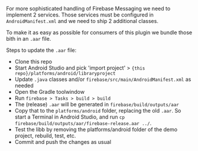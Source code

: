 For more sophisticated handling of Firebase Messaging we need to implement 2 services.
Those services must be configured in `AndroidManifest.xml` and we need to ship 2 additional classes.
 
To make it as easy as possible for consumers of this plugin we bundle those bith in an `.aar` file.

Steps to update the `.aar` file:

* Clone this repo
* Start Android Studio and pick 'import project' > `{this repo}/platforms/android/libraryproject`
* Update `.java` classes and/or `firebase/src/main/AndroidManifest.xml` as needed
* Open the Gradle toolwindow
* Run `firebase > Tasks > build > build`
* The (release) `.aar` will be generated in `firebase/build/outputs/aar`
* Copy that to the `platforms/android` folder, replacing the old `.aar`. So start a Terminal in Android Studio, and run `cp firebase/build/outputs/aar/firebase-release.aar ../`.
* Test the libb by removing the platforms/android folder of the demo project, rebuild, test, etc.
* Commit and push the changes as usual
